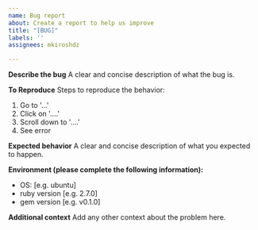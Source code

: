 ```yaml
---
name: Bug report
about: Create a report to help us improve
title: "[BUG]"
labels: ''
assignees: mkiroshdz

---
```


**Describe the bug**
A clear and concise description of what the bug is. 

**To Reproduce**
Steps to reproduce the behavior:
1. Go to '...'
2. Click on '....'
3. Scroll down to '....'
4. See error

**Expected behavior**
A clear and concise description of what you expected to happen.

**Environment (please complete the following information):**
 - OS: [e.g. ubuntu]
 - ruby version [e.g. 2.7.0]
 - gem version [e.g. v0.1.0]

**Additional context**
Add any other context about the problem here.
